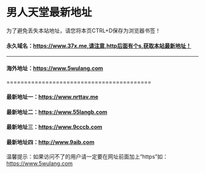 # 男人天堂最新地址
为了避免丢失本站地址，请您将本页CTRL+D保存为浏览器书签！
#### 永久域名：https://www.37x.me,请注意,http后面有个s,获取本站最新地址！
--------------------------------------------------------------------------
#### 海外地址：https://www.5wulang.com
=========================================
#### 最新地址一：https://www.nrttav.me
#### 最新地址二：https://www.55langb.com
#### 最新地址三：https://www.9cccb.com
#### 最新地址四：http://www.9aib.com

温馨提示：如果访问不了的用户请一定要在网址前面加上“https”如：https://www.5wulang.com

